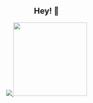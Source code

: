 <h2 align="center">Hey! 👋</h2>
<p align="center">
  <a href="https://github.com/anuraghazra/github-readme-stats">
    <img src="https://github-readme-stats.vercel.app/api?username=Froggo8311&count_private=true&theme=omni&show_icons=true">
    <img src="https://github-readme-stats.vercel.app/api/top-langs/?username=Froggo8311&theme=omni&layout=compact&card_width=250" height="195rem">
  </a>
</p>
